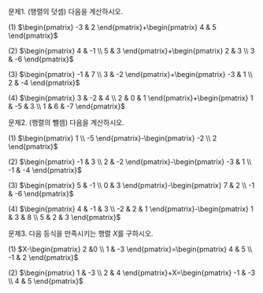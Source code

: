 문제1. (행렬의 덧셈) 다음을 계산하시오. 

(1) $\begin{pmatrix} -3 & 2 \end{pmatrix}+\begin{pmatrix} 4 & 5 \end{pmatrix}$

(2) $\begin{pmatrix} 4 & -1 \\ 5 & 3 \end{pmatrix}+\begin{pmatrix} 2 & 3 \\ 3 & -6 \end{pmatrix}$

(3) $\begin{pmatrix} -1 & 7 \\ 3 & -2 \end{pmatrix}+\begin{pmatrix} -3 & 1 \\ 2 & -4 \end{pmatrix}$

(4) $\begin{pmatrix} 3 & -2 & 4 \\ 2 & 0 & 1 \end{pmatrix}+\begin{pmatrix} 1 & -5 & 3 \\ 1 & 6 & -7 \end{pmatrix}$

문제2. (행렬의 뺄셈) 다음을 계산하시오. 

(1) $\begin{pmatrix} 1 \\ -5 \end{pmatrix}-\begin{pmatrix} -2 \\ 2 \end{pmatrix}$

(2) $\begin{pmatrix} -1 & 3 \\ 2 & -2 \end{pmatrix}-\begin{pmatrix} -3 & 1 \\ -1 & -4 \end{pmatrix}$

(3) $\begin{pmatrix} 5 & -1 \\ 0 & 3 \end{pmatrix}-\begin{pmatrix} 7 & 2 \\ -1 & -6 \end{pmatrix}$

(4) $\begin{pmatrix} 4 & -1 & 3 \\ -2 & 2 & 1 \end{pmatrix}-\begin{pmatrix} 1 & 3 & 8 \\ 5 & 2 & 3 \end{pmatrix}$

문제3. 다음 등식을 만족시키는 행렬 $X$를 구하시오. 

(1) $X-\begin{pmatrix} 2 &0 \\ 1 & -3 \end{pmatrix}=\begin{pmatrix} 4 & 5 \\ -1 & 2 \end{pmatrix}$

(2) $\begin{pmatrix} 1 & -3 \\ 2 & 4 \end{pmatrix}+X=\begin{pmatrix} -1 & -3 \\ 4 & 5 \end{pmatrix}$
